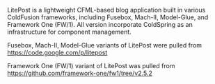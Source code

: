 LitePost is a lightweight CFML-based blog application built in various ColdFusion frameworks, including Fusebox, Mach-II, Model-Glue, and Framework One (FW/1). 
All version incorporate ColdSpring as an infrastructure for component management.

Fusebox, Mach-II, Model-Glue variants of LitePost were pulled from https://code.google.com/p/litepost

Framework One (FW/1) variant of LitePost was pulled from https://github.com/framework-one/fw1/tree/v2.5.2
